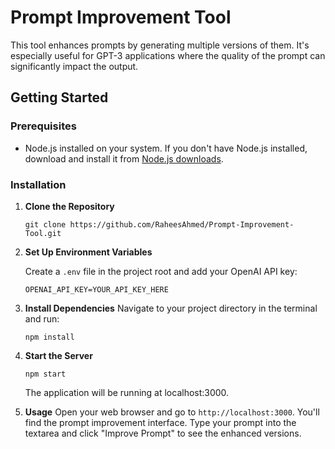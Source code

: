 # Prompt Improvement Tool

This tool enhances prompts by generating multiple versions of them. It's especially useful for GPT-3 applications where the quality of the prompt can significantly impact the output.

## Getting Started

### Prerequisites

- Node.js installed on your system. If you don't have Node.js installed, download and install it from [Node.js downloads](https://nodejs.org/en/download/).

### Installation

1. **Clone the Repository**

   ```
   git clone https://github.com/RaheesAhmed/Prompt-Improvement-Tool.git
   ```

2. **Set Up Environment Variables**

   Create a `.env` file in the project root and add your OpenAI API key:

   ```
   OPENAI_API_KEY=YOUR_API_KEY_HERE
   ```

3. **Install Dependencies**
   Navigate to your project directory in the terminal and run:

   ```
   npm install
   ```

4. **Start the Server**

   ```
   npm start
   ```

   The application will be running at localhost:3000.

5. **Usage**
   Open your web browser and go to `http://localhost:3000`. You'll find the prompt improvement
   interface. Type your prompt into the textarea and click "Improve Prompt" to see the
   enhanced versions.
